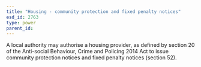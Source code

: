 ```yaml
---
title: "Housing - community protection and fixed penalty notices"
esd_id: 2763
type: power
parent_id:  
---
```


A local authority may authorise a housing provider, as defined by section 20 of the Anti-social Behaviour, Crime and Policing 2014 Act to issue community protection notices and fixed penalty notices (section 52).

